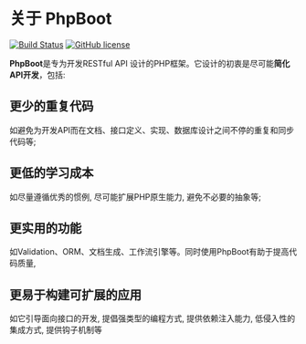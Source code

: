 # 关于 PhpBoot

[![Build Status](https://travis-ci.org/caoym/phprs-restful.svg)](https://travis-ci.org/caoym/phprs-restful) [![GitHub license](https://img.shields.io/badge/license-MIT-blue.svg)](https://raw.githubusercontent.com/caoym/phprs-restful/master/LICENSE)

**PhpBoot**是专为开发RESTful API 设计的PHP框架。它设计的初衷是尽可能**简化API开发**，包括:

## 更少的重复代码
如避免为开发API而在文档、接口定义、实现、数据库设计之间不停的重复和同步代码等;

## 更低的学习成本

如尽量遵循优秀的惯例, 尽可能扩展PHP原生能力, 避免不必要的抽象等;

## 更实用的功能

如Validation、ORM、文档生成、工作流引擎等。同时使用PhpBoot有助于提高代码质量,

## 更易于构建可扩展的应用

如它引导面向接口的开发, 提倡强类型的编程方式, 提供依赖注入能力, 低侵入性的集成方式, 提供钩子机制等
